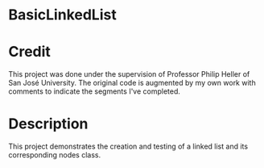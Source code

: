 # BasicLinkedList
# Credit
This project was done under the supervision of Professor Philip Heller of San José University.
The original code is augmented by my own work with comments to indicate the segments I've completed.
# Description
This project demonstrates the creation and testing of a linked list and its corresponding nodes class.

